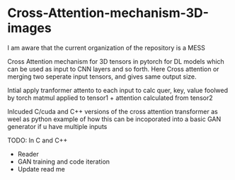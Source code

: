 # Cross-Attention-mechanism-3D-images
I am aware that the current organization of the repository is a MESS

Cross Attention mechanism for 3D tensors in pytorch for DL models which can be used as input to CNN layers and so forth. Here Cross attention or merging two seperate input tensors, and gives same output size.

Intial apply tranformer attento to each input to calc quer, key, value foolwed by torch matmul applied to tensor1 + attention calculated from tensor2


Inlcuded C/cuda and C++ versions of the cross attention transformer as weel as python example of how this can be incoporated into a basic GAN generator if u have multiple inputs

TODO:
In C and C++
- Reader
- GAN training and code iteration
- Update read me
